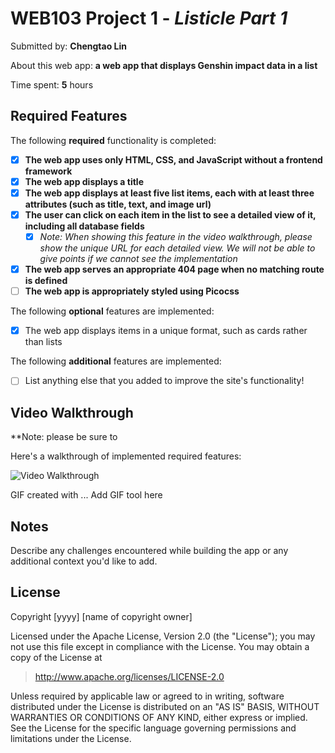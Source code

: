 # WEB103 Project 1 - _Listicle Part 1_

Submitted by: **Chengtao Lin**

About this web app: **a web app that displays Genshin impact data in a list**

Time spent: **5** hours

## Required Features

The following **required** functionality is completed:

<!-- Make sure to check off completed functionality below -->

- [x] **The web app uses only HTML, CSS, and JavaScript without a frontend framework**
- [x] **The web app displays a title**
- [x] **The web app displays at least five list items, each with at least three attributes (such as title, text, and image url)**
- [x] **The user can click on each item in the list to see a detailed view of it, including all database fields**
  - [x] _Note: When showing this feature in the video walkthrough, please show the unique URL for each detailed view. We will not be able to give points if we cannot see the implementation_
- [x] **The web app serves an appropriate 404 page when no matching route is defined**
- [ ] **The web app is appropriately styled using Picocss**

The following **optional** features are implemented:

- [x] The web app displays items in a unique format, such as cards rather than lists

The following **additional** features are implemented:

- [ ] List anything else that you added to improve the site's functionality!

## Video Walkthrough

\*\*Note: please be sure to

Here's a walkthrough of implemented required features:

<img src='http://i.imgur.com/link/to/your/gif/file.gif' title='Video Walkthrough' width='' alt='Video Walkthrough' />

<!-- Replace this with whatever GIF tool you used! -->

GIF created with ... Add GIF tool here

<!-- Recommended tools:
[Kap](https://getkap.co/) for macOS
[ScreenToGif](https://www.screentogif.com/) for Windows
[peek](https://github.com/phw/peek) for Linux. -->

## Notes

Describe any challenges encountered while building the app or any additional context you'd like to add.

## License

Copyright [yyyy] [name of copyright owner]

Licensed under the Apache License, Version 2.0 (the "License"); you may not use this file except in compliance with the License. You may obtain a copy of the License at

> http://www.apache.org/licenses/LICENSE-2.0

Unless required by applicable law or agreed to in writing, software distributed under the License is distributed on an "AS IS" BASIS, WITHOUT WARRANTIES OR CONDITIONS OF ANY KIND, either express or implied. See the License for the specific language governing permissions and limitations under the License.
